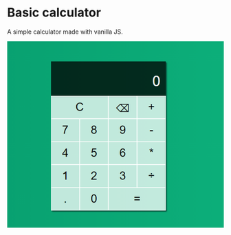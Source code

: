 # Basic calculator

A simple calculator made with vanilla JS.

![Calculator screenshot](https://github.com/dragostemelie/basic-calculator/raw/main/screenshot.png)
